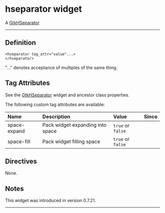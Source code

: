 # hseparator widget #

A [GtkHSeparator](http://developer.gnome.org/gtk2/2.24/GtkHSeparator.html)


---


## Definition ##

```
<hseparator tag_attr="value"...>
</hseparator>
```

"..." denotes acceptance of multiples of the same thing.

## Tag Attributes ##

See the [GtkHSeparator](http://developer.gnome.org/gtk2/2.24/GtkHSeparator.html#GtkHSeparator.object-hierarchy) widget and ancestor class properties.

The following custom tag attributes are available:

| **Name** | **Description** | **Value** | **Since** |
|:---------|:----------------|:----------|:----------|
| space-expand | Pack widget expanding into space | `true` or `false` |  |
| space-fill | Pack widget filling space | `true` or `false` |  |

## Directives ##

None.

## Notes ##

This widget was introduced in version 0.7.21.


---
